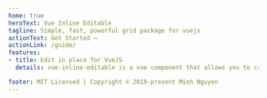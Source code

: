 ```yaml
---
home: true
heroText: Vue Inline Editable
tagline: Simple, fast, powerful grid package for vuejs
actionText: Get Started →
actionLink: /guide/
features:
- title: Edit in place for VueJS
  details: vue-inline-editable is a vue component that allows you to create editable elements. Such technique is also known as click-to-edit or edit-in-place. It is based on ideas of x-editable but was written from scratch to use power of vuejs and support complex forms / editable grids.

footer: MIT Licensed | Copyright © 2019-present Minh Nguyen
---
```

